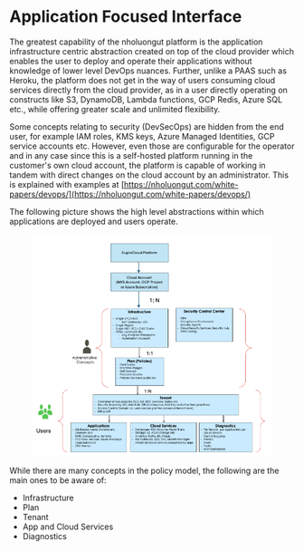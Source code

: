 # Application Focused Interface

The greatest capability of the nholuongut platform is the application infrastructure centric abstraction created on top of the cloud provider which enables the user to deploy and operate their applications without knowledge of lower level DevOps nuances. Further, unlike a PAAS such as Heroku, the platform does not get in the way of users consuming cloud services directly from the cloud provider, as in a user directly operating on constructs like S3, DynamoDB, Lambda functions, GCP Redis, Azure SQL etc., while offering greater scale and unlimited flexibility.

Some concepts relating to security (DevSecOps) are hidden from the end user, for example IAM roles, KMS keys, Azure Managed Identities, GCP service accounts etc. However, even those are configurable for the operator and in any case since this is a self-hosted platform running in the customer's own cloud account, the platform is capable of working in tandem with direct changes on the cloud account by an administrator. This is explained with examples at [https://nholuongut.com/white-papers/devops/](https://nholuongut.com/white-papers/devops/)

The following picture shows the high level abstractions within which applications are deployed and users operate.

<figure><img src="../../.gitbook/assets/gad.png" alt=""><figcaption></figcaption></figure>

While there are many concepts in the policy model, the following are the main ones to be aware of:

* Infrastructure
* Plan
* Tenant
* App and Cloud Services
* Diagnostics
